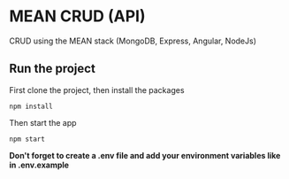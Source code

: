 # MEAN CRUD (API)

CRUD using the MEAN stack (MongoDB, Express, Angular, NodeJs)

## Run the project

First clone the project, then install the packages
```
npm install
```

Then start the app
```
npm start
```

**Don't forget to create a .env file and add your environment variables like in .env.example**
